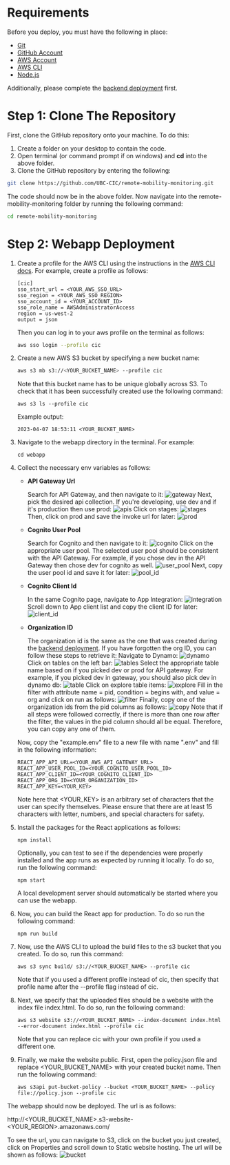 # Requirements
Before you deploy, you must have the following in place:
*  [Git](https://git-scm.com/)
*  [GitHub Account](https://github.com/)
*  [AWS Account](https://aws.amazon.com/account/)
*  [AWS CLI](https://aws.amazon.com/cli/)
*  [Node.js](https://nodejs.org/en/)

Additionally, please complete the [backend deployment](./BackendDeploymentGuide.md) first.

# Step 1: Clone The Repository
First, clone the GitHub repository onto your machine. To do this:
1. Create a folder on your desktop to contain the code.
2. Open terminal (or command prompt if on windows) and **cd** into the above folder.
3. Clone the GitHub repository by entering the following:
```bash
git clone https://github.com/UBC-CIC/remote-mobility-monitoring.git
```

The code should now be in the above folder. Now navigate into the remote-mobility-monitoring folder by running the following command:
```bash
cd remote-mobility-monitoring
```

# Step 2: Webapp Deployment
1. Create a profile for the AWS CLI using the instructions in the [AWS CLI docs](https://docs.aws.amazon.com/cli/latest/userguide/cli-authentication-short-term.html). For example, create a profile as follows:
    ```
    [cic]
    sso_start_url = <YOUR_AWS_SSO_URL>
    sso_region = <YOUR_AWS_SSO_REGION>
    sso_account_id = <YOUR_ACCOUNT_ID>
    sso_role_name = AWSAdministratorAccess
    region = us-west-2
    output = json
    ```
    Then you can log in to your aws profile on the terminal as follows:
    ``` bash
    aws sso login --profile cic
    ```
2. Create a new AWS S3 bucket by specifying a new bucket name:
   ``` bash
   aws s3 mb s3://<YOUR_BUCKET_NAME> --profile cic
   ```
   Note that this bucket name has to be unique globally across S3. To check that it has been successfully created use the following command:
   ```
   aws s3 ls --profile cic
   ```
   Example output:
   ```
   2023-04-07 18:53:11 <YOUR_BUCKET_NAME>
   ```
3. Navigate to the webapp directory in the terminal. For example:
    ```
    cd webapp
    ```
4.  Collect the necessary env variables as follows:

    * **API Gateway Url**

        Search for API Gateway, and then navigate to it:
    ![gateway](./images/nav_api_gw.png)
        Next, pick the desired api collection. If you're developing, use dev and if it's production then use prod:
        ![apis](./images/api_links.png)
        Click on stages:
        ![stages](./images/stages.png)
        Then, click on prod and save the invoke url for later:
        ![prod](./images/prod.png)
    * **Cognito User Pool**

        Search for Cognito and then navigate to it:
        ![cognito](./images/cognito.png)
        Click on the appropriate user pool. The selected user pool should be consistent with the API Gateway. For example, if you chose dev in the API Gateway then chose dev for cognito as well. 
        ![user_pool](./images/user_pool.png)
        Next, copy the user pool id and save it for later:
        ![pool_id](./images/pool_id.png) 

    * **Cognito Client Id**

        In the same Cognito page, navigate to App Integration:
        ![integration](./images/inte.png)
        Scroll down to App client list and copy the client ID for later:
        ![client_id](./images/client_id.png)
    * **Organization ID**

        The organization id is the same as the one that was created during the [backend deployment](./BackendDeploymentGuide.md#create-an-organization). If you have forgotten the org ID, you can follow these steps to retrieve it:
        Navigate to Dynamo:
        ![dynamo](./images/dynamo.png)
        Click on tables on the left bar:
        ![tables](./images/explore.png)
        Select the appropriate table name based on if you picked dev or prod for API gateway. For example, if you picked dev in gateway, you should also pick dev in dynamo db:
        ![table](./images/table.png)
        Click on explore table items:
        ![explore](./images/items.png)
        Fill in the filter with attribute name = pid, condition = begins with, and value = org and click on run as follows:
        ![filter](./images/scan.png)
        Finally, copy one of the organization ids from the pid columns as follows:
        ![copy](./images/orgid.png)
        Note that if all steps were followed correctly, if there is more than one row after the filter, the values in the pid column should all be equal. Therefore, you can copy any one of them. 



    Now, copy the "example.env" file to a new file with name ".env" and fill in the following information:
    ```
    REACT_APP_API_URL=<YOUR_AWS_API_GATEWAY_URL>
    REACT_APP_USER_POOL_ID=<YOUR_COGNITO_USER_POOL_ID>
    REACT_APP_CLIENT_ID=<YOUR_COGNITO_CLIENT_ID>
    REACT_APP_ORG_ID=<YOUR_ORGANIZATION_ID>
    REACT_APP_KEY=<YOUR_KEY>
    ```
    Note here that <YOUR_KEY> is an arbitrary set of characters that the user can specify themselves. Please ensure that there are at least 15 characters with letter, numbers, and special characters for safety.
5. Install the packages for the React applications as follows:
    ```
    npm install
    ```
    Optionally, you can test to see if the dependencies were properly installed and the app runs as expected by running it locally. To do so, run the following command:
    ```
    npm start
    ```
    A local development server should automatically be started where you can use the webapp.
6. Now, you can build the React app for production. To do so run the following command:
    ```
    npm run build
    ```
7. Now, use the AWS CLI to upload the build files to the s3 bucket that you created. To do so, run this command:
    ```
    aws s3 sync build/ s3://<YOUR_BUCKET_NAME> --profile cic
    ```
    Note that if you used a different profile instead of cic, then specify that profile name after the --profile flag instead of cic. 

8. Next, we specify that the uploaded files should be a website with the index file index.html. To do so, run the following command:
    ```
    aws s3 website s3://<YOUR_BUCKET_NAME> --index-document index.html --error-document index.html --profile cic
    ```
    Note that you can replace cic with your own profile if you used a different one.
9. Finally, we make the website public. First, open the policy.json file and replace <YOUR_BUCKET_NAME> with your created bucket name. Then run the following command:
    ```
    aws s3api put-bucket-policy --bucket <YOUR_BUCKET_NAME> --policy file://policy.json --profile cic
    ```
The webapp should now be deployed. The url is as follows:

http://<YOUR_BUCKET_NAME>.s3-website-<YOUR_REGION>.amazonaws.com/

To see the url, you can navigate to S3, click on the bucket you just created, click on Properties and scroll down to Static website hosting. The url will be shown as follows:
![bucket](./images/bucket.png)


